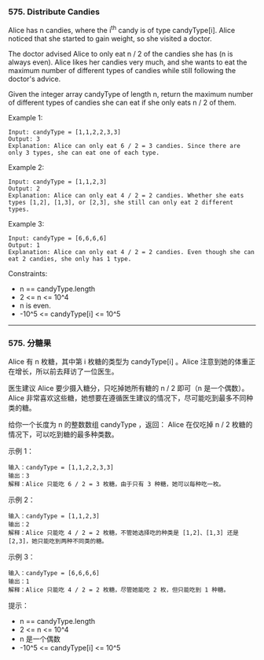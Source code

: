 ### 575. Distribute Candies
Alice has n candies, where the i<sup>th</sup> candy is of type candyType[i]. Alice noticed that she started to gain weight, so she visited a doctor.

The doctor advised Alice to only eat n / 2 of the candies she has (n is always even). Alice likes her candies very much, and she wants to eat the maximum number of different types of candies while still following the doctor's advice.

Given the integer array candyType of length n, return the maximum number of different types of candies she can eat if she only eats n / 2 of them.



Example 1:

	Input: candyType = [1,1,2,2,3,3]
	Output: 3
	Explanation: Alice can only eat 6 / 2 = 3 candies. Since there are only 3 types, she can eat one of each type.

Example 2:

	Input: candyType = [1,1,2,3]
	Output: 2
	Explanation: Alice can only eat 4 / 2 = 2 candies. Whether she eats types [1,2], [1,3], or [2,3], she still can only eat 2 different types.

Example 3:

	Input: candyType = [6,6,6,6]
	Output: 1
	Explanation: Alice can only eat 4 / 2 = 2 candies. Even though she can eat 2 candies, she only has 1 type.



Constraints:

* n == candyType.length
* 2 <= n <= 10^4
* n is even.
* -10^5 <= candyType[i] <= 10^5

----

### 575. 分糖果
Alice 有 n 枚糖，其中第 i 枚糖的类型为 candyType[i] 。Alice 注意到她的体重正在增长，所以前去拜访了一位医生。

医生建议 Alice 要少摄入糖分，只吃掉她所有糖的 n / 2 即可（n 是一个偶数）。Alice 非常喜欢这些糖，她想要在遵循医生建议的情况下，尽可能吃到最多不同种类的糖。

给你一个长度为 n 的整数数组 candyType ，返回： Alice 在仅吃掉 n / 2 枚糖的情况下，可以吃到糖的最多种类数。



示例 1：

	输入：candyType = [1,1,2,2,3,3]
	输出：3
	解释：Alice 只能吃 6 / 2 = 3 枚糖，由于只有 3 种糖，她可以每种吃一枚。

示例 2：

	输入：candyType = [1,1,2,3]
	输出：2
	解释：Alice 只能吃 4 / 2 = 2 枚糖，不管她选择吃的种类是 [1,2]、[1,3] 还是 [2,3]，她只能吃到两种不同类的糖。

示例 3：

	输入：candyType = [6,6,6,6]
	输出：1
	解释：Alice 只能吃 4 / 2 = 2 枚糖，尽管她能吃 2 枚，但只能吃到 1 种糖。



提示：

* n == candyType.length
* 2 <= n <= 10^4
* n 是一个偶数
* -10^5 <= candyType[i] <= 10^5

